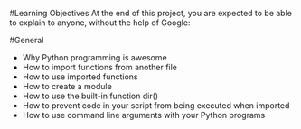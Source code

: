 #Learning Objectives
At the end of this project, you are expected to be able 
to explain to anyone, without the help of Google:

#General
- Why Python programming is awesome
- How to import functions from another file
- How to use imported functions
- How to create a module
- How to use the built-in function dir()
- How to prevent code in your script from being executed when imported
- How to use command line arguments with your Python programs
